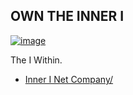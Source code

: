 ## OWN THE INNER I

[![image](https://user-images.githubusercontent.com/37987346/101999396-a37e4380-3caa-11eb-8cc6-e61fb53c7855.png)](http://shapereality.innerinetcompany.hns.to/)

The I Within. 
- [Inner I Net Company/](https://innerinetcompany.carrd.co/)
